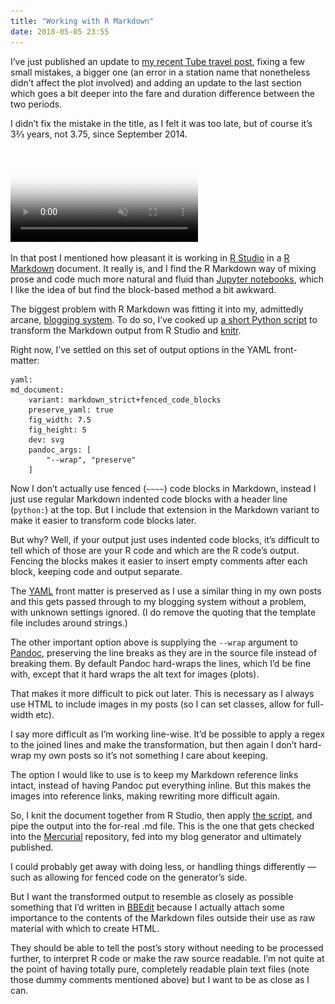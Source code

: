 ```yaml
---
title: "Working with R Markdown"
date: 2018-05-05 23:55
---
```


I’ve just published an update to [my recent Tube travel post][tube-2], fixing a few small mistakes, a bigger one (an error in a station name that nonetheless didn’t affect the plot involved) and adding an update to the last section which goes a bit deeper into the fare and duration difference between the two periods.

I didn’t fix the mistake in the title, as I felt it was too late, but of course it’s 3⅔ years, not 3.75, since September 2014.

<p>
    <video src="/images/2018-05-05-naked-gun-realise-that-now.mp4"
        poster="/images/2018-05-05-naked-gun-realise-that-now.jpg"
        controls
        muted>
        <img
        src="/images/2018-05-05-naked-gun-realise-that-now.jpg"
        alt="“I realise that, now…” from the film Naked Gun">
    </video>
</p>

[tube-2]: https://www.robjwells.com/2018/05/3-75-years-on-the-tube/

In that post I mentioned how pleasant it is working in [R Studio][] in a [R Markdown][] document. It really is, and I find the R Markdown way of mixing prose and code much more natural and fluid than [Jupyter notebooks][jupyter], which I like the idea of but find the block-based method a bit awkward.

[R Studio]: https://www.rstudio.com/products/RStudio/ 
[R Markdown]: https://rmarkdown.rstudio.com
[jupyter]: https://jupyter.org

The biggest problem with R Markdown was fitting it into my, admittedly arcane, [blogging system][majestic]. To do so, I’ve cooked up [a short Python script][script] to transform the Markdown output from R Studio and [knitr][].

[majestic]: https://github.com/robjwells/majestic
[script]: https://github.com/robjwells/primaryunit/blob/3be7c91007f10946e60fecb3c2007f85080d3950/posts/2018/04/decode_blocks.py
[knitr]: https://yihui.name/knitr/

Right now, I’ve settled on this set of output options in the YAML front-matter:

    yaml:
    md_document:
        variant: markdown_strict+fenced_code_blocks
        preserve_yaml: true
        fig_width: 7.5
        fig_height: 5
        dev: svg
        pandoc_args: [
            "--wrap", "preserve"
        ]

Now I don’t actually use fenced (`~~~~`) code blocks in Markdown, instead I just use regular Markdown indented code blocks with a header line (`python:`) at the top. But I include that extension in the Markdown variant to make it easier to transform code blocks later.

But why? Well, if your output just uses indented code blocks, it’s difficult to tell which of those are your R code and which are the R code’s output. Fencing the blocks makes it easier to insert empty comments after each block, keeping code and output separate.

The [YAML][] front matter is preserved as I use a similar thing in my own posts and this gets passed through to my blogging system without a problem, with unknown settings ignored. (I do remove the quoting that the template file includes around strings.)

[YAML]: https://en.wikipedia.org/wiki/YAML

The other important option above is supplying the `--wrap` argument to [Pandoc][], preserving the line breaks as they are in the source file instead of breaking them. By default Pandoc hard-wraps the lines, which I’d be fine with, except that it hard wraps the alt text for images (plots).

That makes it more difficult to pick out later. This is necessary as I always use HTML to include images in my posts (so I can set classes, allow for full-width etc).

I say more difficult as I’m working line-wise. It’d be possible to apply a regex to the joined lines and make the transformation, but then again I don’t hard-wrap my own posts so it’s not something I care about keeping.

[Pandoc]: http://pandoc.org

The option I would like to use is to keep my Markdown reference links intact, instead of having Pandoc put everything inline. But this makes the images into reference links, making rewriting more difficult again.

So, I knit the document together from R Studio, then apply [the script][script], and pipe the output into the for-real .md file. This is the one that gets checked into the [Mercurial][] repository, fed into my blog generator and ultimately published.

[Mercurial]: https://www.mercurial-scm.org

I could probably get away with doing less, or handling things differently — such as allowing for fenced code on the generator’s side.

But I want the transformed output to resemble as closely as possible something that I’d written in [BBEdit][] because I actually attach some importance to the contents of the Markdown files outside their use as raw material with which to create HTML.

They should be able to tell the post’s story without needing to be processed further, to interpret R code or make the raw source readable. I’m not quite at the point of having totally pure, completely readable plain text files (note those dummy comments mentioned above) but I want to be as close as I can.

[BBEdit]: https://www.barebones.com/products/bbedit/
